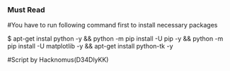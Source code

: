### Must Read

#You have to run following command first to install necessary packages

$ apt-get instal python -y && python -m pip install -U pip -y && python -m pip install -U matplotlib -y && apt-get install python-tk -y

#Script by Hacknomus(D34DlyKK)
